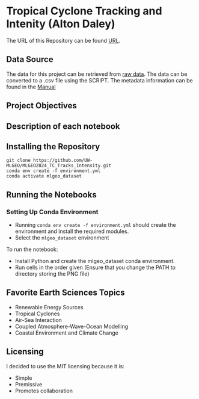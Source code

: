 # Tropical Cyclone Tracking and Intenity (Alton Daley)


The URL of this Repository can be found [URL](https://github.com/UW-MLGEO/MLGEO2024_TC_Tracks_Intensity).

## Data Source

The data for this project can be retrieved from [raw data](https://rammb-data.cira.colostate.edu/ships/data/AL/lsdiaga_1982_2023_sat_ts_7day.txt). The data can be converted to a .csv file using the SCRIPT. The metadata information can be found in the [Manual](https://rammb-data.cira.colostate.edu/ships/data/ships_predictor_file.pdf)

## Project Objectives

## Description of each notebook

## Installing the Repository
```
git clone https://github.com/UW-MLGEO/MLGEO2024_TC_Tracks_Intensity.git
conda env create -f environment.yml
conda activate mlgeo_dataset
```


## Running the Notebooks

### Setting Up Conda Environment
- Running `conda env create -f environment.yml` should create the environment and install the required modules.
- Select the `mlgeo_dataset` environment

To run the notebook:
- Install Python and create the mlgeo_dataset conda environment.
- Run cells in the order given (Ensure that you change the PATH to directory storing the PNG file)

## Favorite Earth Sciences Topics

- Renewable Energy Sources
- Tropical Cyclones
- Air-Sea Interaction
- Coupled Atmosphere-Wave-Ocean Modelling
- Coastal Environment and Climate Change

## Licensing

I decided to use the MIT licensing because it is:

- Simple
- Premissive
- Promotes collaboration
